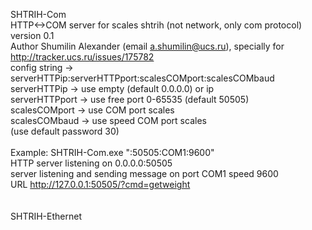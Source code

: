 SHTRIH-Com<br />
HTTP<->COM server for scales shtrih (not network, only com protocol) version 0.1<br />
Author Shumilin Alexander (email a.shumilin@ucs.ru), specially for http://tracker.ucs.ru/issues/175782<br />
config string  -> serverHTTPip:serverHTTPport:scalesCOMport:scalesCOMbaud<br />
serverHTTPip   -> use empty (default 0.0.0.0) or ip<br />
serverHTTPport -> use free port 0-65535 (default 50505)<br />
scalesCOMport  -> use COM port scales<br />
scalesCOMbaud  -> use speed COM port scales<br />
(use default password 30)<br />
<br />
Example: SHTRIH-Com.exe ":50505:COM1:9600"<br />
HTTP server listening on 0.0.0.0:50505<br />
     server listening and sending message on port COM1 speed 9600<br />
URL  http://127.0.0.1:50505/?cmd=getweight<br /><br /><br />
SHTRIH-Ethernet

